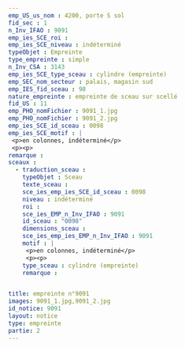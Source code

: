 ```yaml
---
emp_US_us_nom : 4200, porte S sol
fid_sec : 1
n_Inv_IFAO : 9091
emp_ies_SCE_roi : 
emp_ies_SCE_niveau : indéterminé
typeObjet : Empreinte
type_empreinte : simple
n_Inv_CSA : 3143
emp_ies_SCE_type_sceau : cylindre (empreinte)
emp_SEC_nom_secteur : palais, magasin sud
emp_IES_fid_sceau : 98
nature_empreinte : empreinte de sceau sur scellé
fid_US : 11
emp_PHO_nomFichier : 9091_1.jpg
emp_PHO_nomFichier : 9091_2.jpg
emp_ies_SCE_id_sceau : 0098
emp_ies_SCE_motif : |
 <p>en colonnes, indéterminé</p>
 <p><p>
remarque : 
sceaux :
  - traduction_sceau : 
    typeObjet : Sceau
    texte_sceau : 
    sce_ies_emp_ies_SCE_id_sceau : 0098
    niveau : indéterminé
    roi : 
    sce_ies_EMP_n_Inv_IFAO : 9091
    id_sceau : "0098"
    dimensions_sceau : 
    sce_ies_emp_ies_EMP_n_Inv_IFAO : 9091
    motif : |
     <p>en colonnes, indéterminé</p>
     <p><p>
    type_sceau : cylindre (empreinte)
    remarque : 


title: empreinte n°9091
images: 9091_1.jpg,9091_2.jpg
id_notice: 9091
layout: notice
type: empreinte
partie: 2
---
```

